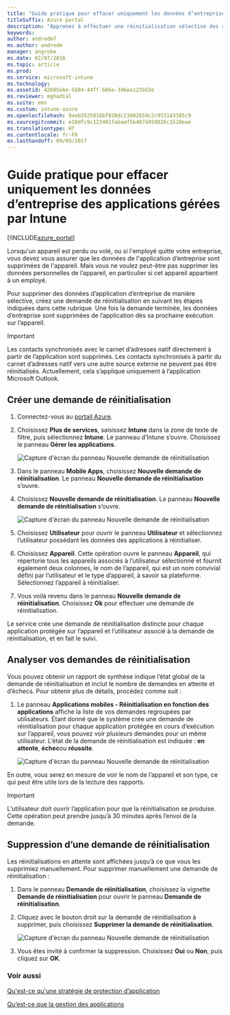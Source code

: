 ```yaml
---
title: "Guide pratique pour effacer uniquement les données d’entreprise des applications"
titleSuffix: Azure portal
description: "Apprenez à effectuer une réinitialisation sélective des applications avec Microsoft Intune."
keywords: 
author: andredm7
ms.author: andredm
manager: angrobe
ms.date: 02/07/2016
ms.topic: article
ms.prod: 
ms.service: microsoft-intune
ms.technology: 
ms.assetid: 42605e6e-5b84-44ff-b86e-346ea123b53e
ms.reviewer: mghadial
ms.suite: ems
ms.custom: intune-azure
ms.openlocfilehash: 9aeb3525016bf820dc23402659c2c953143385c9
ms.sourcegitcommit: e10dfc9c123401fabaaf5b487d459826c1510eae
ms.translationtype: HT
ms.contentlocale: fr-FR
ms.lasthandoff: 09/09/2017
---
```

# <a name="how-to-wipe-only-corporate-data-from-intune-managed-apps"></a>Guide pratique pour effacer uniquement les données d’entreprise des applications gérées par Intune

[!INCLUDE[azure_portal](./includes/azure_portal.md)]

Lorsqu'un appareil est perdu ou volé, ou si l'employé quitte votre entreprise, vous devez vous assurer que les données de l'application d’entreprise sont supprimées de l'appareil. Mais vous ne voulez peut-être pas supprimer les données personnelles de l’appareil, en particulier si cet appareil appartient à un employé.

Pour supprimer des données d’application d’entreprise de manière sélective, créez une demande de réinitialisation en suivant les étapes indiquées dans cette rubrique. Une fois la demande terminée, les données d’entreprise sont supprimées de l’application dès sa prochaine exécution sur l’appareil.

>[!IMPORTANT]
> Les contacts synchronisés avec le carnet d’adresses natif directement à partir de l’application sont supprimés. Les contacts synchronisés à partir du carnet d’adresses natif vers une autre source externe ne peuvent pas être réinitialisés. Actuellement, cela s’applique uniquement à l’application Microsoft Outlook.

## <a name="create-a-wipe-request"></a>Créer une demande de réinitialisation

1.  Connectez-vous au [portail Azure](https://portal.azure.com).

2.  Choisissez **Plus de services**, saisissez **Intune** dans la zone de texte de filtre, puis sélectionnez **Intune**. Le panneau d’Intune s’ouvre. Choisissez le panneau **Gérer les applications**.

    ![Capture d'écran du panneau Nouvelle demande de réinitialisation](./media/intune-azure-preview-blade.png)

3.  Dans le panneau **Mobile Apps**, choisissez **Nouvelle demande de réinitialisation**. Le panneau **Nouvelle demande de réinitialisation** s’ouvre.

4.  Choisissez **Nouvelle demande de réinitialisation**. Le panneau **Nouvelle demande de réinitialisation** s’ouvre.

    ![Capture d'écran du panneau Nouvelle demande de réinitialisation](./media/AzurePortal_MAM_NewWipeRequest.png)

5.  Choisissez **Utilisateur** pour ouvrir le panneau **Utilisateur** et sélectionnez l’utilisateur possédant les données des applications à réinitialiser.

6.  Choisissez **Appareil**. Cette opération ouvre le panneau **Appareil**, qui répertorie tous les appareils associés à l’utilisateur sélectionné et fournit également deux colonnes, le nom de l’appareil, qui est un nom convivial défini par l’utilisateur et le type d’appareil, à savoir sa plateforme. Sélectionnez l’appareil à réinitialiser.

7.  Vous voilà revenu dans le panneau **Nouvelle demande de réinitialisation**. Choisissez **Ok** pour effectuer une demande de réinitialisation. 

Le service crée une demande de réinitialisation distincte pour chaque application protégée sur l’appareil et l’utilisateur associé à la demande de réinitialisation, et en fait le suivi.

## <a name="monitor-your-wipe-requests"></a>Analyser vos demandes de réinitialisation

Vous pouvez obtenir un rapport de synthèse indique l’état global de la demande de réinitialisation et inclut le nombre de demandes en attente et d’échecs. Pour obtenir plus de détails, procédez comme suit :

1.  Le panneau **Applications mobiles - Réinitialisation en fonction des applications** affiche la liste de vos demandes regroupées par utilisateurs. Étant donné que le système crée une demande de réinitialisation pour chaque application protégée en cours d’exécution sur l’appareil, vous pouvez voir plusieurs demandes pour un même utilisateur. L’état de la demande de réinitialisation est indiquée : **en attente**, **échec**ou **réussite**.

    ![Capture d'écran du panneau Nouvelle demande de réinitialisation](./media/wipe-request-status-1.png)

En outre, vous serez en mesure de voir le nom de l’appareil et son type, ce qui peut être utile lors de la lecture des rapports.

>[!IMPORTANT]
> L’utilisateur doit ouvrir l’application pour que la réinitialisation se produise. Cette opération peut prendre jusqu’à 30 minutes après l’envoi de la demande.

## <a name="delete-a-wipe-request"></a>Suppression d’une demande de réinitialisation

Les réinitialisations en attente sont affichées jusqu’à ce que vous les supprimiez manuellement.  Pour supprimer manuellement une demande de réinitialisation :

1.  Dans le panneau **Demande de réinitialisation**, choisissez la vignette **Demande de réinitialisation** pour ouvrir le panneau **Demande de réinitialisation**.

2.  Cliquez avec le bouton droit sur la demande de réinitialisation à supprimer, puis choisissez **Supprimer la demande de réinitialisation**.

    ![Capture d'écran du panneau Nouvelle demande de réinitialisation](./media/delete-wipe-request.png)

3.  Vous êtes invité à confirmer la suppression. Choisissez **Oui** ou **Non**, puis cliquez sur **OK**.

### <a name="see-also"></a>Voir aussi
[Qu'est-ce qu'une stratégie de protection d’application](app-protection-policy.md)

[Qu’est-ce que la gestion des applications](app-management.md)
